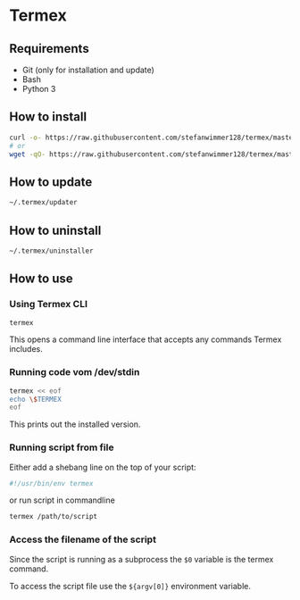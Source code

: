 # Termex

## Requirements

- Git (only for installation and update)
- Bash
- Python 3

## How to install

``` bash
curl -o- https://raw.githubusercontent.com/stefanwimmer128/termex/master/installer | bash
# or
wget -qO- https://raw.githubusercontent.com/stefanwimmer128/termex/master/installer | bash
```

## How to update

``` bash
~/.termex/updater
```

## How to uninstall

``` bash
~/.termex/uninstaller
```

## How to use

### Using Termex CLI

``` bash
termex
```

This opens a command line interface that accepts any commands Termex includes.

### Running code vom /dev/stdin

``` bash
termex << eof
echo \$TERMEX
eof
```

This prints out the installed version.

### Running script from file

Either add a shebang line on the top of your script:

``` bash
#!/usr/bin/env termex
```

or run script in commandline

``` bash
termex /path/to/script
```

### Access the filename of the script

Since the script is running as a subprocess the `$0` variable is the termex command.

To access the script file use the `${argv[0]}` environment variable.
